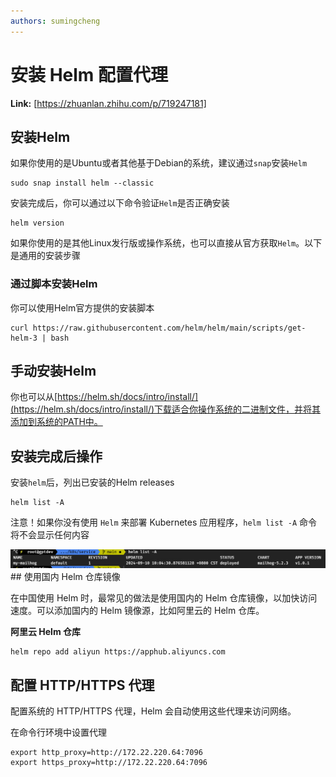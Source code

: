 ```yaml
---
authors: sumingcheng
---
```

# 安装 Helm 配置代理



 **Link:** [https://zhuanlan.zhihu.com/p/719247181]

## 安装Helm  

如果你使用的是Ubuntu或者其他基于Debian的系统，建议通过`snap`安装`Helm`

```
sudo snap install helm --classic
```

安装完成后，你可以通过以下命令验证`Helm`是否正确安装

```
helm version
```

如果你使用的是其他Linux发行版或操作系统，也可以直接从官方获取`Helm`。以下是通用的安装步骤

### 通过脚本安装Helm  

你可以使用Helm官方提供的安装脚本

```
curl https://raw.githubusercontent.com/helm/helm/main/scripts/get-helm-3 | bash
```
## 手动安装Helm  

你也可以从[https://helm.sh/docs/intro/install/](https://helm.sh/docs/intro/install/)下载适合你操作系统的二进制文件，并将其添加到系统的PATH中。

## 安装完成后操作  

安装`helm`后，列出已安装的Helm releases

```
helm list -A
```

注意！如果你没有使用 `Helm` 来部署 Kubernetes 应用程序，`helm list -A` 命令将不会显示任何内容

![ad29a4a4f102a8b0bec7f5400d2d12a3](../image/ad29a4a4f102a8b0bec7f5400d2d12a3.jpg)## 使用国内 Helm 仓库镜像  

在中国使用 Helm 时，最常见的做法是使用国内的 Helm 仓库镜像，以加快访问速度。可以添加国内的 Helm 镜像源，比如阿里云的 Helm 仓库。

**阿里云 Helm 仓库**

```
helm repo add aliyun https://apphub.aliyuncs.com
```
## 配置 HTTP/HTTPS 代理  

配置系统的 HTTP/HTTPS 代理，Helm 会自动使用这些代理来访问网络。

在命令行环境中设置代理

```
export http_proxy=http://172.22.220.64:7096
export https_proxy=http://172.22.220.64:7096
```
